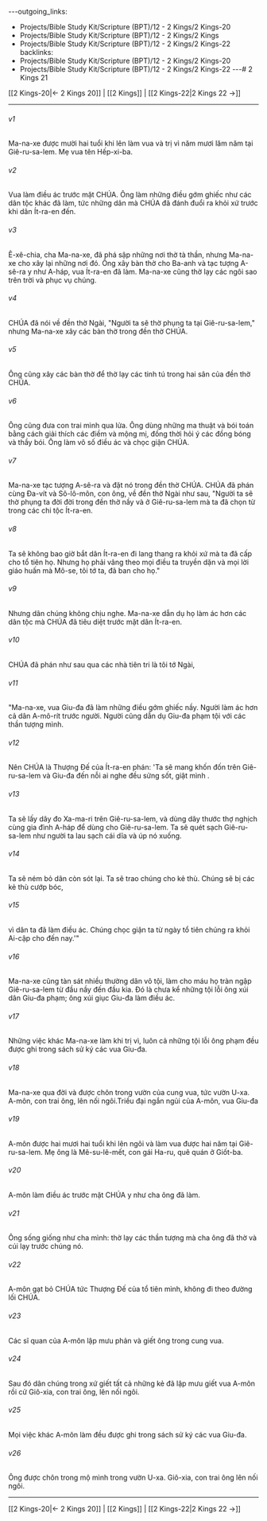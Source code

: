 ---outgoing_links:
  - Projects/Bible Study Kit/Scripture (BPT)/12 - 2 Kings/2 Kings-20
  - Projects/Bible Study Kit/Scripture (BPT)/12 - 2 Kings/2 Kings
  - Projects/Bible Study Kit/Scripture (BPT)/12 - 2 Kings/2 Kings-22
backlinks:
  - Projects/Bible Study Kit/Scripture (BPT)/12 - 2 Kings/2 Kings-20
  - Projects/Bible Study Kit/Scripture (BPT)/12 - 2 Kings/2 Kings-22
---# 2 Kings 21

[[2 Kings-20|← 2 Kings 20]] | [[2 Kings]] | [[2 Kings-22|2 Kings 22 →]]
***



###### v1 
Ma-na-xe được mười hai tuổi khi lên làm vua và trị vì năm mươi lăm năm tại Giê-ru-sa-lem. Mẹ vua tên Hếp-xi-ba. 

###### v2 
Vua làm điều ác trước mặt CHÚA. Ông làm những điều gớm ghiếc như các dân tộc khác đã làm, tức những dân mà CHÚA đã đánh đuổi ra khỏi xứ trước khi dân Ít-ra-en đến. 

###### v3 
Ê-xê-chia, cha Ma-na-xe, đã phá sập những nơi thờ tà thần, nhưng Ma-na-xe cho xây lại những nơi đó. Ông xây bàn thờ cho Ba-anh và tạc tượng A-sê-ra y như A-háp, vua Ít-ra-en đã làm. Ma-na-xe cũng thờ lạy các ngôi sao trên trời và phục vụ chúng. 

###### v4 
CHÚA đã nói về đền thờ Ngài, "Người ta sẽ thờ phụng ta tại Giê-ru-sa-lem," nhưng Ma-na-xe xây các bàn thờ trong đền thờ CHÚA. 

###### v5 
Ông cũng xây các bàn thờ để thờ lạy các tinh tú trong hai sân của đền thờ CHÚA. 

###### v6 
Ông cũng đưa con trai mình qua lửa. Ông dùng những ma thuật và bói toán bằng cách giải thích các điềm và mộng mị, đồng thời hỏi ý các đồng bóng và thầy bói. Ông làm vô số điều ác và chọc giận CHÚA. 

###### v7 
Ma-na-xe tạc tượng A-sê-ra và đặt nó trong đền thờ CHÚA. CHÚA đã phán cùng Đa-vít và Sô-lô-môn, con ông, về đền thờ Ngài như sau, "Người ta sẽ thờ phụng ta đời đời trong đền thờ nầy và ở Giê-ru-sa-lem mà ta đã chọn từ trong các chi tộc Ít-ra-en. 

###### v8 
Ta sẽ không bao giờ bắt dân Ít-ra-en đi lang thang ra khỏi xứ mà ta đã cấp cho tổ tiên họ. Nhưng họ phải vâng theo mọi điều ta truyền dặn và mọi lời giáo huấn mà Mô-se, tôi tớ ta, đã ban cho họ." 

###### v9 
Nhưng dân chúng không chịu nghe. Ma-na-xe dẫn dụ họ làm ác hơn các dân tộc mà CHÚA đã tiêu diệt trước mặt dân Ít-ra-en. 

###### v10 
CHÚA đã phán như sau qua các nhà tiên tri là tôi tớ Ngài, 

###### v11 
"Ma-na-xe, vua Giu-đa đã làm những điều gớm ghiếc nầy. Người làm ác hơn cả dân A-mô-rít trước người. Người cũng dẫn dụ Giu-đa phạm tội với các thần tượng mình. 

###### v12 
Nên CHÚA là Thượng Đế của Ít-ra-en phán: 'Ta sẽ mang khốn đốn trên Giê-ru-sa-lem và Giu-đa đến nỗi ai nghe đều sửng sốt, giật mình . 

###### v13 
Ta sẽ lấy dây đo Xa-ma-ri trên Giê-ru-sa-lem, và dùng dây thước thợ nghịch cùng gia đình A-háp để dùng cho Giê-ru-sa-lem. Ta sẽ quét sạch Giê-ru-sa-lem như người ta lau sạch cái dĩa và úp nó xuống. 

###### v14 
Ta sẽ ném bỏ dân còn sót lại. Ta sẽ trao chúng cho kẻ thù. Chúng sẽ bị các kẻ thù cướp bóc, 

###### v15 
vì dân ta đã làm điều ác. Chúng chọc giận ta từ ngày tổ tiên chúng ra khỏi Ai-cập cho đến nay.'" 

###### v16 
Ma-na-xe cũng tàn sát nhiều thường dân vô tội, làm cho máu họ tràn ngập Giê-ru-sa-lem từ đầu nầy đến đầu kia. Đó là chưa kể những tội lỗi ông xúi dân Giu-đa phạm; ông xúi giục Giu-đa làm điều ác. 

###### v17 
Những việc khác Ma-na-xe làm khi trị vì, luôn cả những tội lỗi ông phạm đều được ghi trong sách sử ký các vua Giu-đa. 

###### v18 
Ma-na-xe qua đời và được chôn trong vườn của cung vua, tức vườn U-xa. A-môn, con trai ông, lên nối ngôi.Triều đại ngắn ngủi của A-môn, vua Giu-đa 

###### v19 
A-môn được hai mươi hai tuổi khi lên ngôi và làm vua được hai năm tại Giê-ru-sa-lem. Mẹ ông là Mê-su-lê-mết, con gái Ha-ru, quê quán ở Giốt-ba. 

###### v20 
A-môn làm điều ác trước mặt CHÚA y như cha ông đã làm. 

###### v21 
Ông sống giống như cha mình: thờ lạy các thần tượng mà cha ông đã thờ và cúi lạy trước chúng nó. 

###### v22 
A-môn gạt bỏ CHÚA tức Thượng Đế của tổ tiên mình, không đi theo đường lối CHÚA. 

###### v23 
Các sĩ quan của A-môn lập mưu phản và giết ông trong cung vua. 

###### v24 
Sau đó dân chúng trong xứ giết tất cả những kẻ đã lập mưu giết vua A-môn rồi cử Giô-xia, con trai ông, lên nối ngôi. 

###### v25 
Mọi việc khác A-môn làm đều được ghi trong sách sử ký các vua Giu-đa. 

###### v26 
Ông được chôn trong mộ mình trong vườn U-xa. Giô-xia, con trai ông lên nối ngôi.

***
[[2 Kings-20|← 2 Kings 20]] | [[2 Kings]] | [[2 Kings-22|2 Kings 22 →]]
